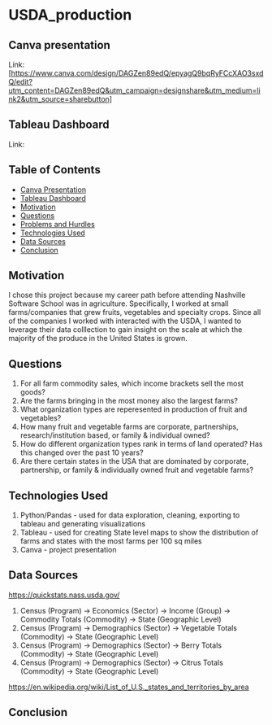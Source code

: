 # USDA_production

## Canva presentation
Link: [https://www.canva.com/design/DAGZen89edQ/epyagQ9bqRyFCcXAO3sxdQ/edit?utm_content=DAGZen89edQ&utm_campaign=designshare&utm_medium=link2&utm_source=sharebutton]

## Tableau Dashboard
Link:

## Table of Contents
* [Canva Presentation](#canva-presentation)
* [Tableau Dashboard](#tableau-dashboard)
* [Motivation](#motivation)
* [Questions](#questions)
* [Problems and Hurdles](#problems-and-hurdles)
* [Technologies Used](#technologies-used)
* [Data Sources](#data-sources)
* [Conclusion](#conclusion)

## Motivation

I chose this project because my career path before attending Nashville Software School was in
agriculture. Specifically, I worked at small farms/companies that grew fruits, vegetables and specialty
crops. Since all of the companies I worked with interacted with the USDA, I wanted to leverage their 
data colllection to gain insight on the scale at which the majority of the produce in the United States is grown. 

## Questions 

1) For all farm commodity sales, which income brackets sell the most goods? 
2) Are the farms bringing in the most money also the largest farms? 
3) What organization types are reperesented in production of fruit and vegetables?
4) How many fruit and vegetable farms are corporate, partnerships, research/institution based, or family & individual owned? 
5) How do different organization types rank in terms of land operated? Has this changed over the past 10 years?
6) Are there certain states in the USA that are dominated by corporate, partnership, or family & individually owned fruit and vegetable farms?    

## Technologies Used

1) Python/Pandas - used for data exploration, cleaning, exporting to tableau and generating visualizations
2) Tableau - used for creating State level maps to show the distribution of farms and states with the most farms per 100 sq miles 
3) Canva - project presentation

## Data Sources
https://quickstats.nass.usda.gov/ </br>

1) Census (Program) -> Economics (Sector) -> Income (Group) -> Commodity Totals (Commodity) -> State (Geographic Level) </br>
2) Census (Program) -> Demographics (Sector) -> Vegetable Totals (Commodity) -> State (Geographic Level) </br>
3) Census (Program) -> Demographics (Sector) -> Berry Totals (Commodity) -> State (Geographic Level) </br>
4) Census (Program) -> Demographics (Sector) -> Citrus Totals (Commodity) -> State (Geographic Level) </br>

https://en.wikipedia.org/wiki/List_of_U.S._states_and_territories_by_area </br>

## Conclusion


